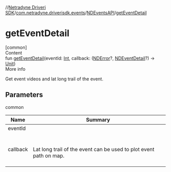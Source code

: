 //[Netradyne Driveri SDK](../../index.md)/[com.netradyne.driverisdk.events](../index.md)/[NDEventsAPI](index.md)/[getEventDetail](get-event-detail.md)



# getEventDetail  
[common]  
Content  
fun [getEventDetail](get-event-detail.md)(eventId: [Int](https://kotlinlang.org/api/latest/jvm/stdlib/kotlin/-int/index.html), callback: ([NDError](../../com.netradyne.driverisdk/-n-d-error/index.md)?, [NDEventDetail](../-n-d-event-detail/index.md)?) -> [Unit](https://kotlinlang.org/api/latest/jvm/stdlib/kotlin/-unit/index.html))  
More info  


Get event videos and lat long trail of the event.



## Parameters  
  
common  
  
|  Name|  Summary| 
|---|---|
| <a name="com.netradyne.driverisdk.events/NDEventsAPI/getEventDetail/#kotlin.Int#kotlin.Function2[com.netradyne.driverisdk.NDError?,com.netradyne.driverisdk.events.NDEventDetail?,kotlin.Unit]/PointingToDeclaration/"></a>eventId| <a name="com.netradyne.driverisdk.events/NDEventsAPI/getEventDetail/#kotlin.Int#kotlin.Function2[com.netradyne.driverisdk.NDError?,com.netradyne.driverisdk.events.NDEventDetail?,kotlin.Unit]/PointingToDeclaration/"></a>
| <a name="com.netradyne.driverisdk.events/NDEventsAPI/getEventDetail/#kotlin.Int#kotlin.Function2[com.netradyne.driverisdk.NDError?,com.netradyne.driverisdk.events.NDEventDetail?,kotlin.Unit]/PointingToDeclaration/"></a>callback| <a name="com.netradyne.driverisdk.events/NDEventsAPI/getEventDetail/#kotlin.Int#kotlin.Function2[com.netradyne.driverisdk.NDError?,com.netradyne.driverisdk.events.NDEventDetail?,kotlin.Unit]/PointingToDeclaration/"></a><br><br>Lat long trail of the event can be used to plot event path on map.<br><br>
  
  



